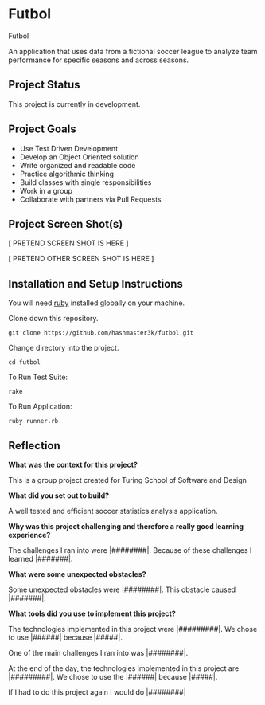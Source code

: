 # Futbol

Futbol

An application that uses data from a fictional soccer league to analyze team performance for specific seasons and across seasons.

## Project Status

This project is currently in development.

## Project Goals

  - Use Test Driven Development
  - Develop an Object Oriented solution
  - Write organized and readable code
  - Practice algorithmic thinking
  - Build classes with single responsibilities
  - Work in a group
  - Collaborate with partners via Pull Requests

## Project Screen Shot(s)

[ PRETEND SCREEN SHOT IS HERE ]

[ PRETEND OTHER SCREEN SHOT IS HERE ]

## Installation and Setup Instructions

You will need [ruby](https://www.ruby-lang.org/en/downloads/) installed globally on your machine.

Clone down this repository.

`git clone https://github.com/hashmaster3k/futbol.git`

Change directory into the project.

`cd futbol`

To Run Test Suite:  

`rake`

To Run Application:

`ruby runner.rb`


## Reflection

__What was the context for this project?__

This is a group project created for Turing School of Software and Design

__What did you set out to build?__

A well tested and efficient soccer statistics analysis application.

__Why was this project challenging and therefore a really good learning experience?__

The challenges I ran into were |########|. Because of these challenges I learned |#######|.

__What were some unexpected obstacles?__

Some unexpected obstacles were |########|. This obstacle caused |#######|.

__What tools did you use to implement this project?__

The technologies implemented in this project were |#########|. We chose to use |######| because |#####|.


One of the main challenges I ran into was |########|.

At the end of the day, the technologies implemented in this project are |#########|. We chose to use the |######| because |#####|.

If I had to do this project again I would do |########|
